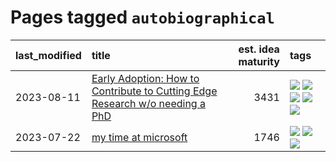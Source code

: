 # Pages tagged `autobiographical`

|last_modified|title|est. idea maturity|tags
|:---|:---|---:|:---|
|2023-08-11|[Early Adoption: How to Contribute to Cutting Edge Research w/o needing a PhD](../early_adoption_and_fomo.md)|3431|[![](https://img.shields.io/badge/tag-autobiographical-50c04b)](../tags/autobiographical.md) [![](https://img.shields.io/badge/tag-career_advice-7064e0)](../tags/career_advice.md) [![](https://img.shields.io/badge/tag-early_adoption-6819c6)](../tags/early_adoption.md) [![](https://img.shields.io/badge/tag-mentoring-11772b)](../tags/mentoring.md) [![](https://img.shields.io/badge/tag-reddit-5fba1d)](../tags/reddit.md)|
|2023-07-22|[my time at microsoft](../my_time_at_microsoft.md)|1746|[![](https://img.shields.io/badge/tag-amazon-29349d)](../tags/amazon.md) [![](https://img.shields.io/badge/tag-autobiographical-50c04b)](../tags/autobiographical.md) [![](https://img.shields.io/badge/tag-microsoft-4072a1)](../tags/microsoft.md)|
